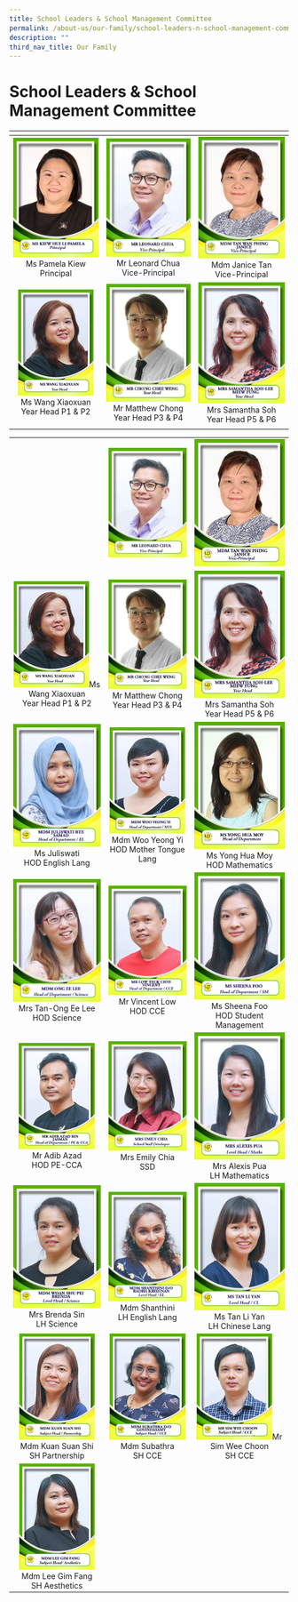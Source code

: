 ```yaml
---
title: School Leaders & School Management Committee
permalink: /about-us/our-family/school-leaders-n-school-management-committee/
description: ""
third_nav_title: Our Family
---
```

# School Leaders & School Management Committee

<table width="750px">
<thead>
  <tr>
    <th width="250px"></th>
    <th width="250px"></th>
    <th width="250px"></th>
  </tr>
</thead>
<tbody>
  <tr>
    <td width="250px" style="text-align: center;"> <img src="/images/About%20us/Leaders%20&%20Management%20Committee/SLM1.jpg"> Ms Pamela Kiew<br>Principal</td>
    <td width="250px" style="text-align: center;"><img src="/images/About%20us/Leaders%20&%20Management%20Committee/SLM2.jpg"> Mr Leonard Chua<br>Vice-Principal </td>
    <td width="250px" style="text-align: center;"><img src="/images/About%20us/Leaders%20&%20Management%20Committee/SLM3.jpg">Mdm Janice Tan<br>Vice-Principal </td>
  </tr>
  <tr>
    <td width="250px" style="text-align: center;"> <img src="/images/About%20us/Leaders%20&%20Management%20Committee/image6.png"> Ms Wang Xiaoxuan<br>Year Head P1 & P2 </td>
    <td width="250px" style="text-align: center;"> <img src="/images/About%20us/Leaders%20&%20Management%20Committee/SLM5.jpg"> Mr Matthew Chong<br>Year Head P3 & P4 </td>
    <td width="250px" style="text-align: center;"><img src="/images/About%20us/Leaders%20&%20Management%20Committee/image10.jpg">Mrs Samantha Soh<br>Year Head P5 & P6 </td>
  </tr>
  <tr>
    <td width="250px" style="text-align: center;"></td>
    <td width="250px" style="text-align: center;"></td>
    <td width="250px" style="text-align: center;"></td>
  </tr>
</tbody>
</table>

|   |   |   |
|:-:|:-:|:-:|
|    |   ![](/images/About%20us/Leaders%20&%20Management%20Committee/SLM2.jpg) |  ![](/images/About%20us/Leaders%20&%20Management%20Committee/SLM3.jpg)  |
|  ![](/images/About%20us/Leaders%20&%20Management%20Committee/image6.png)Ms Wang Xiaoxuan<br>Year Head P1 & P2  |   ![](/images/About%20us/Leaders%20&%20Management%20Committee/SLM5.jpg) Mr Matthew Chong<br>Year Head P3 & P4  | ![](/images/About%20us/Leaders%20&%20Management%20Committee/image10.jpg) Mrs Samantha Soh<br>Year Head P5 & P6 |
| ![](/images/About%20us/Leaders%20&%20Management%20Committee/image3.jpg) Ms Juliswati<br>HOD English Lang  |  ![](/images/About%20us/Leaders%20&%20Management%20Committee/image9.png) Mdm Woo Yeong Yi<br>HOD Mother Tongue Lang |    ![](/images/About%20us/Leaders%20&%20Management%20Committee/SLM9.jpg) Ms Yong Hua Moy<br>HOD Mathematics  |
| ![](/images/About%20us/Leaders%20&%20Management%20Committee/image11.jpg) Mrs Tan-Ong Ee Lee<br>HOD Science |  ![](/images/About%20us/Leaders%20&%20Management%20Committee/image5.jpg) Mr Vincent Low<br>HOD CCE  |  ![](/images/About%20us/Leaders%20&%20Management%20Committee/image22.jpg)  Ms Sheena Foo<br>HOD Student Management  |
| ![](/images/About%20us/Leaders%20&%20Management%20Committee/image14.png)  Mr Adib Azad<br>HOD PE-CCA  | ![](/images/About%20us/Leaders%20&%20Management%20Committee/image8.jpg) Mrs Emily Chia<br>SSD |  ![](/images/About%20us/Leaders%20&%20Management%20Committee/image4.jpg) Mrs Alexis Pua<br>LH Mathematics |
|   ![](/images/About%20us/Leaders%20&%20Management%20Committee/image2.jpg) Mrs Brenda Sin<br>LH Science | ![](/images/About%20us/Leaders%20&%20Management%20Committee/image12.jpg) Mdm Shanthini<br>LH English Lang |  ![](/images/About%20us/Leaders%20&%20Management%20Committee/image19.jpg)Ms Tan Li Yan<br>LH Chinese Lang |
|   ![](/images/About%20us/Leaders%20&%20Management%20Committee/image1.png) Mdm Kuan Suan Shi<br>SH Partnership | ![](/images/About%20us/Leaders%20&%20Management%20Committee/image21.png) Mdm Subathra<br>SH CCE |  ![](/images/About%20us/Leaders%20&%20Management%20Committee/image7.png)Mr Sim Wee Choon<br>SH CCE |
|   ![](/images/About%20us/Leaders%20&%20Management%20Committee/image17.png) Mdm Lee Gim Fang<br>SH Aesthetics |    |  |